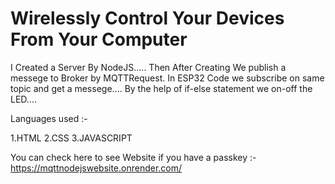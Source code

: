 # Wirelessly Control Your Devices From Your Computer

I Created a Server By NodeJS.....
Then After Creating We publish a messege to Broker by MQTTRequest.
In ESP32 Code we subscribe on same topic and get a messege....
By the help of if-else statement we on-off the LED....


Languages used :- 

1.HTML
2.CSS
3.JAVASCRIPT



You can check here to see Website if you have a passkey :- https://mqttnodejswebsite.onrender.com/
